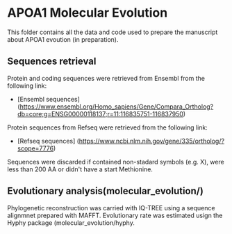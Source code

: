 # APOA1 Molecular Evolution

This folder contains all the data and code used to prepare the manuscript about APOA1 evoution (in preparation).

## Sequences retrieval

Protein and coding sequences were retrieved from Ensembl from the following link:
- [Ensembl sequences] (https://www.ensembl.org/Homo_sapiens/Gene/Compara_Ortholog?db=core;g=ENSG00000118137;r=11:116835751-116837950)

Protein sequences from Refseq were retrieved from the following link:
- [Refseq sequences] (https://www.ncbi.nlm.nih.gov/gene/335/ortholog/?scope=7776)

Sequences were discarded if contained non-stadard symbols (e.g. X), were less than 200 AA or didn't have a start Methionine.

## Evolutionary analysis(molecular_evolution/)

Phylogenetic reconstruction was carried with IQ-TREE using a sequence alignmnet prepared with MAFFT.
Evolutionary rate was estimated usign the Hyphy package (molecular_evolution/hyphy.


